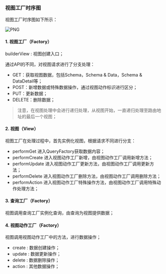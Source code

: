 ### 视图工厂时序图

视图工厂时序图如下所示：

![PNG](..\..\images\9.png)

#### 1. 视图工厂（Factory）

builderView : 视图创建入口；

通过API的不同，对视图请求进行了分支处理：

- GET：获取视图数据，包括Schema，Schema & Data，Schema & DataDetail等；
- POST：新增数据或特殊数据操作，通过视图动作标识进行区分；
- PUT：更新数据；
- DELETE：删除数据；

> 注意，在视图处理中会进行递归处理，从视图开始，一直递归处理至路由地址的最后一个视图；

#### 2. 视图（View）

视图工厂在处理过程中，首先实例化视图，根据请求不同进行分支：

- performGet 进入QueryFactory获取数据内容；
- performCreate 进入视图动作工厂新增，由视图动作工厂调用新增方法；
- performUpdate 进入视图动作工厂更新方法，由视图动作工厂调用更新方法；
- performDelete 进入视图动作工厂删除方法，由视图动作工厂调用删除方法；
- performAction 进入视图动作工厂特殊操作方法，由视图动作工厂调用特殊动作处理方法；

#### 3. 查询工厂（Factory）

视图调用查询工厂实例化查询，由查询为视图提供数据；

#### 4. 视图动作工厂（Factory）

视图调用视图动作工厂中的方法，进行数据操作；

- create : 数据创建操作；
- update : 数据更新操作；
- delete : 数据删除操作；
- action : 其他数据操作；



